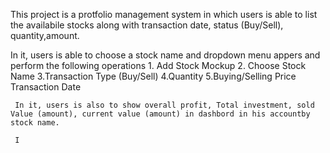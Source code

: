 This project is a protfolio management system in which users is able to list the availabile stocks along with transaction date, status (Buy/Sell), quantity,amount.

In it, users is able to choose a stock name and dropdown menu appers and perform the following operations
         1. Add Stock Mockup
         2. Choose Stock Name
         3.Transaction Type (Buy/Sell)
         4.Quantity
         5.Buying/Selling Price
         Transaction Date
     
     In it, users is also to show overall profit, Total investment, sold Value (amount), current value (amount) in dashbord in his accountby stock name.
     
     I
